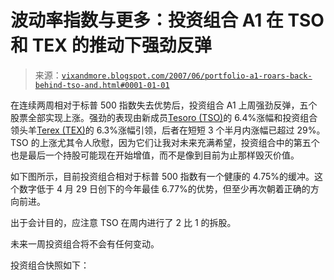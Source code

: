 <!--yml

类别：未分类

日期：2024-05-18 19:12:10

-->

# 波动率指数与更多：投资组合 A1 在 TSO 和 TEX 的推动下强劲反弹

> 来源：[`vixandmore.blogspot.com/2007/06/portfolio-a1-roars-back-behind-tso-and.html#0001-01-01`](http://vixandmore.blogspot.com/2007/06/portfolio-a1-roars-back-behind-tso-and.html#0001-01-01)

在连续两周相对于标普 500 指数失去优势后，投资组合 A1 上周强劲反弹，五个股票全部实现上涨。强劲的表现由新成员[Tesoro (TSO)](http://finance.google.com/finance?q=tso&hl=en)的 6.4%涨幅和投资组合领头羊[Terex (TEX)](http://finance.google.com/finance?q=tex&hl=en)的 6.3%涨幅引领，后者在短短 3 个半月内涨幅已超过 29%。TSO 的上涨尤其令人欣慰，因为它们让我对未来充满希望，投资组合中的第五个也是最后一个持股可能现在开始增值，而不是像到目前为止那样毁灭价值。

如下图所示，目前投资组合相对于标普 500 指数有一个健康的 4.75%的缓冲。这个数字低于 4 月 29 日创下的今年最佳 6.77%的优势，但至少再次朝着正确的方向前进。

出于会计目的，应注意 TSO 在周内进行了 2 比 1 的拆股。

未来一周投资组合将不会有任何变动。

投资组合快照如下：
